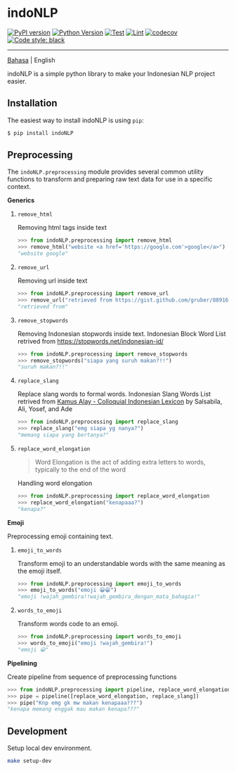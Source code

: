# indoNLP

[![PyPI version](https://badge.fury.io/py/indoNLP.svg)](https://badge.fury.io/py/indoNLP)
[![Python Version](https://img.shields.io/badge/python-≥3.7-blue?logo=python)](https://python.org)
[![Test](https://github.com/Hyuto/indo-nlp/actions/workflows/testing.yaml/badge.svg)](https://github.com/Hyuto/indo-nlp/actions/workflows/testing.yaml)
[![Lint](https://github.com/Hyuto/indo-nlp/actions/workflows/linting.yaml/badge.svg)](https://github.com/Hyuto/indo-nlp/actions/workflows/linting.yaml)
[![codecov](https://codecov.io/gh/Hyuto/indo-nlp/branch/master/graph/badge.svg?token=094QNPJ3X4)](https://codecov.io/gh/Hyuto/indo-nlp)
[![Code style: black](https://img.shields.io/badge/code%20style-black-000000.svg)](https://github.com/psf/black)

---

[Bahasa](https://github.com/Hyuto/indo-nlp/blob/master/README.md) | English

indoNLP is a simple python library to make your Indonesian NLP project easier.

## Installation

The easiest way to install indoNLP is using `pip`:

```bash
$ pip install indoNLP
```

## Preprocessing

The `indoNLP.preprocessing` module provides several common utility functions to transform and
preparing raw text data for use in a specific context.

**Generics**

1. `remove_html`

   Removing html tags inside text

   ```python
   >>> from indoNLP.preprocessing import remove_html
   >>> remove_html("website <a href='https://google.com'>google</a>")
   "website google"
   ```

2. `remove_url`

   Removing url inside text

   ```python
   >>> from indoNLP.preprocessing import remove_url
   >>> remove_url("retrieved from https://gist.github.com/gruber/8891611")
   "retrieved from"
   ```

3. `remove_stopwords`

   Removing Indonesian stopwords inside text.
   Indonesian Block Word List retrived from https://stopwords.net/indonesian-id/

   ```python
   >>> from indoNLP.preprocessing import remove_stopwords
   >>> remove_stopwords("siapa yang suruh makan?!!")
   "suruh makan?!!"
   ```

4. `replace_slang`

   Replace slang words to formal words.
   Indonesian Slang Words List retrived from
   [Kamus Alay - Colloquial Indonesian Lexicon](https://github.com/nasalsabila/kamus-alay)
   by Salsabila, Ali, Yosef, and Ade

   ```python
   >>> from indoNLP.preprocessing import replace_slang
   >>> replace_slang("emg siapa yg nanya?")
   "memang siapa yang bertanya?"
   ```

5. `replace_word_elongation`

   > Word Elongation is the act of adding extra letters to words, typically to the end of the word

   Handling word elongation

   ```python
   >>> from indoNLP.preprocessing import replace_word_elongation
   >>> replace_word_elongation("kenapaaa?")
   "kenapa?"
   ```

**Emoji**

Preprocessing emoji containing text.

1. `emoji_to_words`

   Transform emoji to an understandable words with the same meaning as the emoji itself.

   ```python
   >>> from indoNLP.preprocessing import emoji_to_words
   >>> emoji_to_words("emoji 😀😁")
   "emoji !wajah_gembira!!wajah_gembira_dengan_mata_bahagia!"
   ```

2. `words_to_emoji`

   Transform words code to an emoji.

   ```python
   >>> from indoNLP.preprocessing import words_to_emoji
   >>> words_to_emoji("emoji !wajah_gembira!")
   "emoji 😀"
   ```

**Pipelining**

Create pipeline from sequence of preprocessing functions

```python
>>> from indoNLP.preprocessing import pipeline, replace_word_elongation, replace_slang
>>> pipe = pipeline([replace_word_elongation, replace_slang])
>>> pipe("Knp emg gk mw makan kenapaaa???")
"kenapa memang enggak mau makan kenapa???"
```

## Development

Setup local dev environment.

```bash
make setup-dev
```
